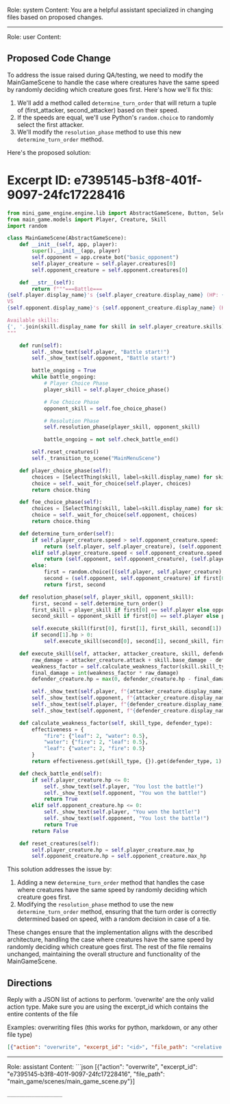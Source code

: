 Role: system
Content: You are a helpful assistant specialized in changing files based on proposed changes.
__________________
Role: user
Content: 
## Proposed Code Change
To address the issue raised during QA/testing, we need to modify the MainGameScene to handle the case where creatures have the same speed by randomly deciding which creature goes first. Here's how we'll fix this:

1. We'll add a method called `determine_turn_order` that will return a tuple of (first_attacker, second_attacker) based on their speed.
2. If the speeds are equal, we'll use Python's `random.choice` to randomly select the first attacker.
3. We'll modify the `resolution_phase` method to use this new `determine_turn_order` method.

Here's the proposed solution:

# Excerpt ID: e7395145-b3f8-401f-9097-24fc17228416
```python main_game/scenes/main_game_scene.py
from mini_game_engine.engine.lib import AbstractGameScene, Button, SelectThing
from main_game.models import Player, Creature, Skill
import random

class MainGameScene(AbstractGameScene):
    def __init__(self, app, player):
        super().__init__(app, player)
        self.opponent = app.create_bot("basic_opponent")
        self.player_creature = self.player.creatures[0]
        self.opponent_creature = self.opponent.creatures[0]

    def __str__(self):
        return f"""===Battle===
{self.player.display_name}'s {self.player_creature.display_name} (HP: {self.player_creature.hp}/{self.player_creature.max_hp})
VS
{self.opponent.display_name}'s {self.opponent_creature.display_name} (HP: {self.opponent_creature.hp}/{self.opponent_creature.max_hp})

Available skills:
{', '.join(skill.display_name for skill in self.player_creature.skills)}
"""

    def run(self):
        self._show_text(self.player, "Battle start!")
        self._show_text(self.opponent, "Battle start!")

        battle_ongoing = True
        while battle_ongoing:
            # Player Choice Phase
            player_skill = self.player_choice_phase()

            # Foe Choice Phase
            opponent_skill = self.foe_choice_phase()

            # Resolution Phase
            self.resolution_phase(player_skill, opponent_skill)

            battle_ongoing = not self.check_battle_end()

        self.reset_creatures()
        self._transition_to_scene("MainMenuScene")

    def player_choice_phase(self):
        choices = [SelectThing(skill, label=skill.display_name) for skill in self.player_creature.skills]
        choice = self._wait_for_choice(self.player, choices)
        return choice.thing

    def foe_choice_phase(self):
        choices = [SelectThing(skill, label=skill.display_name) for skill in self.opponent_creature.skills]
        choice = self._wait_for_choice(self.opponent, choices)
        return choice.thing

    def determine_turn_order(self):
        if self.player_creature.speed > self.opponent_creature.speed:
            return (self.player, self.player_creature), (self.opponent, self.opponent_creature)
        elif self.player_creature.speed < self.opponent_creature.speed:
            return (self.opponent, self.opponent_creature), (self.player, self.player_creature)
        else:
            first = random.choice([(self.player, self.player_creature), (self.opponent, self.opponent_creature)])
            second = (self.opponent, self.opponent_creature) if first[0] == self.player else (self.player, self.player_creature)
            return first, second

    def resolution_phase(self, player_skill, opponent_skill):
        first, second = self.determine_turn_order()
        first_skill = player_skill if first[0] == self.player else opponent_skill
        second_skill = opponent_skill if first[0] == self.player else player_skill

        self.execute_skill(first[0], first[1], first_skill, second[1])
        if second[1].hp > 0:
            self.execute_skill(second[0], second[1], second_skill, first[1])

    def execute_skill(self, attacker, attacker_creature, skill, defender_creature):
        raw_damage = attacker_creature.attack + skill.base_damage - defender_creature.defense
        weakness_factor = self.calculate_weakness_factor(skill.skill_type, defender_creature.creature_type)
        final_damage = int(weakness_factor * raw_damage)
        defender_creature.hp = max(0, defender_creature.hp - final_damage)

        self._show_text(self.player, f"{attacker_creature.display_name} used {skill.display_name}!")
        self._show_text(self.opponent, f"{attacker_creature.display_name} used {skill.display_name}!")
        self._show_text(self.player, f"{defender_creature.display_name} took {final_damage} damage!")
        self._show_text(self.opponent, f"{defender_creature.display_name} took {final_damage} damage!")

    def calculate_weakness_factor(self, skill_type, defender_type):
        effectiveness = {
            "fire": {"leaf": 2, "water": 0.5},
            "water": {"fire": 2, "leaf": 0.5},
            "leaf": {"water": 2, "fire": 0.5}
        }
        return effectiveness.get(skill_type, {}).get(defender_type, 1)

    def check_battle_end(self):
        if self.player_creature.hp <= 0:
            self._show_text(self.player, "You lost the battle!")
            self._show_text(self.opponent, "You won the battle!")
            return True
        elif self.opponent_creature.hp <= 0:
            self._show_text(self.player, "You won the battle!")
            self._show_text(self.opponent, "You lost the battle!")
            return True
        return False

    def reset_creatures(self):
        self.player_creature.hp = self.player_creature.max_hp
        self.opponent_creature.hp = self.opponent_creature.max_hp
```

This solution addresses the issue by:

1. Adding a new `determine_turn_order` method that handles the case where creatures have the same speed by randomly deciding which creature goes first.
2. Modifying the `resolution_phase` method to use the new `determine_turn_order` method, ensuring that the turn order is correctly determined based on speed, with a random decision in case of a tie.

These changes ensure that the implementation aligns with the described architecture, handling the case where creatures have the same speed by randomly deciding which creature goes first. The rest of the file remains unchanged, maintaining the overall structure and functionality of the MainGameScene.

## Directions
Reply with a JSON list of actions to perform. 'overwrite' are the only valid action type. 
Make sure you are using the excerpt_id which contains the entire contents of the file

Examples:
overwriting files (this works for python, markdown, or any other file type)
```json output_example1
[{"action": "overwrite", "excerpt_id": "<id>", "file_path": "<relative file path>"}]
```

__________________
Role: assistant
Content: ```json
[{"action": "overwrite", "excerpt_id": "e7395145-b3f8-401f-9097-24fc17228416", "file_path": "main_game/scenes/main_game_scene.py"}]
```
__________________
